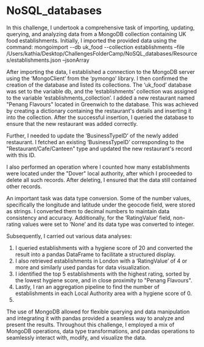 # NoSQL_databases
In this challenge, I undertook a comprehensive task of importing, updating, querying, and analyzing data from a MongoDB collection containing UK food establishments. Initially, I imported the provided data using the command: mongoimport --db uk_food --collection establishments –file /Users/kathia/Desktop/ChallengesFolderCamp/NoSQL_databases/Resources/establishments.json –jsonArray

After importing the data, I established a connection to the MongoDB server using the ‘MongoClient’ from the ‘pymongo’ library. I then confirmed the creation of the database and listed its collections. The ‘uk_food’ database was set to the variable db, and the ‘establishments’ collection was assigned to the variable ‘establishments_collection’. I added a new restaurant named "Penang Flavours" located in Greenwich to the database. This was achieved by creating a dictionary containing the restaurant's details and inserting it into the collection. After the successful insertion, I queried the database to ensure that the new restaurant was added correctly.

Further, I needed to update the ‘BusinessTypeID’ of the newly added restaurant. I fetched an existing ‘BusinessTypeID’ corresponding to the "Restaurant/Cafe/Canteen" type and updated the new restaurant's record with this ID.

I also performed an operation where I counted how many establishments were located under the "Dover" local authority, after which I proceeded to delete all such records. After deleting, I ensured that the data still contained other records.

An important task was data type conversion. Some of the number values, specifically the longitude and latitude under the geocode field, were stored as strings. I converted them to decimal numbers to maintain data consistency and accuracy. Additionally, for the ‘RatingValue’ field, non-rating values were set to ‘None’ and its data type was converted to integer.

Subsequently, I carried out various data analyses:
1.	I queried establishments with a hygiene score of 20 and converted the result into a pandas DataFrame to facilitate a structured display.
2.	I also retrieved establishments in London with a ‘RatingValue’ of 4 or more and similarly used pandas for data visualization.
3.	I identified the top 5 establishments with the highest rating, sorted by the lowest hygiene score, and in close proximity to "Penang Flavours".
4.	Lastly, I ran an aggregation pipeline to find the number of establishments in each Local Authority area with a hygiene score of 0.
5.	
The use of MongoDB allowed for flexible querying and data manipulation and integrating it with pandas provided a seamless way to analyze and present the results. Throughout this challenge, I employed a mix of MongoDB operations, data type transformations, and pandas operations to seamlessly interact with, modify, and visualize the data.
